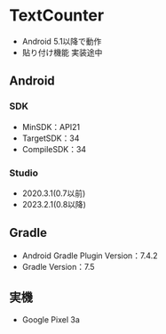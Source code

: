 # TextCounter
- Android 5.1以降で動作
- 貼り付け機能 実装途中
## Android 
### SDK 
- MinSDK：API21
- TargetSDK：34
- CompileSDK：34
### Studio
- 2020.3.1(0.7以前)
- 2023.2.1(0.8以降)
## Gradle
- Android Gradle Plugin Version：7.4.2
- Gradle Version：7.5
## 実機
- Google Pixel 3a
